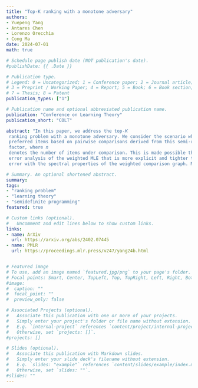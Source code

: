 ```yaml
---
title: "Top-K ranking with a monotone adversary" 
authors: 
- Yuepeng Yang
- Antares Chen
- Lorenzo Orecchia
- Cong Ma
date: 2024-07-01
math: true

# Schedule page publish date (NOT publication's date).
#publishDate: {{ .Date }}

# Publication type.
# Legend: 0 = Uncategorized; 1 = Conference paper; 2 = Journal article;
# 3 = Preprint / Working Paper; 4 = Report; 5 = Book; 6 = Book section;
# 7 = Thesis; 8 = Patent
publication_types: ["1"]

# Publication name and optional abbreviated publication name.
publication: "Conference on Learning Theory"
publication_short: "COLT"

abstract: "In this paper, we address the top-𝐾
 ranking problem with a monotone adversary. We consider the scenario where a comparison graph is randomly generated and the adversary is allowed to add arbitrary edges. The statistician’s goal is then to accurately identify the top-𝐾
 preferred items based on pairwise comparisons derived from this semi-random comparison graph. The main contribution of this paper is to develop a weighted maximum likelihood estimator (MLE) that achieves near-optimal sample complexity, up to a log2(𝑛)
 factor, where 𝑛
 denotes the number of items under comparison. This is made possible through a combination of analytical and algorithmic innovations. On the analytical front, we provide a refined ℓ∞
 error analysis of the weighted MLE that is more explicit and tighter than existing analyses. It relates the ℓ∞
 error with the spectral properties of the weighted comparison graph. Motivated by this, our algorithmic innovation involves the development of an SDP-based approach to reweight the semi-random graph and meet specified spectral properties. Additionally, we propose a first-order method based on the Matrix Multiplicative Weight Update (MMWU) framework to solve the resulting SDP efficiently in nearly-linear time in the size of the semi-random comparison graph."

# Summary. An optional shortened abstract.
summary: 
tags:
- "ranking problem"
- "learning theory"
- "semidefinite programming"
featured: true

# Custom links (optional).
#   Uncomment and edit lines below to show custom links.
links:
- name: ArXiv
  url: https://arxiv.org/abs/2402.07445
- name: PMLR
  url: https://proceedings.mlr.press/v247/yang24b.html


# Featured image
# To use, add an image named `featured.jpg/png` to your page's folder. 
# Focal points: Smart, Center, TopLeft, Top, TopRight, Left, Right, BottomLeft, Bottom, BottomRight.
#image:
#  caption: ""
#  focal_point: ""
#  preview_only: false

# Associated Projects (optional).
#   Associate this publication with one or more of your projects.
#   Simply enter your project's folder or file name without extension.
#   E.g. `internal-project` references `content/project/internal-project/index.md`.
#   Otherwise, set `projects: []`.
#projects: []

# Slides (optional).
#   Associate this publication with Markdown slides.
#   Simply enter your slide deck's filename without extension.
#   E.g. `slides: "example"` references `content/slides/example/index.md`.
#   Otherwise, set `slides: ""`.
#slides: ""
---
```


